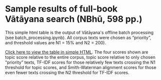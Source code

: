 # Sample results of full-book Vātāyana search (NBhū, 598 pp.)

This simple html table is the output of Vātāyana's offline batch processing (see batch_processing.ipynb). All corpus texts were chosen as “priority”, and threshold values are N1 = 15% and N2 = 200).

[Click here to view the table in simple HTML](https://htmlpreview.github.io/?https://github.com/tylergneill/vatayana/blob/main/assets/nbhu_sample_results/similarity_results_entire_nbhu.html). The four scores shown are topic score relative to the entire corpus, topic score relative to only chosen “priority” texts, TF-IDF scores for those relatively few texts crossing the N1 threshold for topic scores, and Smith-Waterman alignment scores for those even fewer texts crossing the N2 threshold for TF-IDF scores.